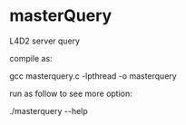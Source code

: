 # masterQuery

L4D2 server query


compile as:

gcc masterquery.c -lpthread -o masterquery

run as follow to see more option:

./masterquery --help
